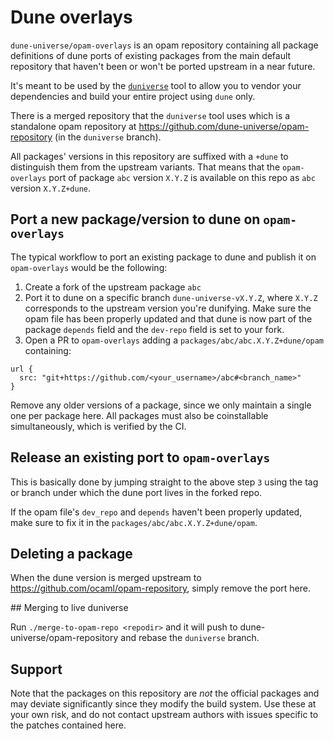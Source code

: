 # Dune overlays

`dune-universe/opam-overlays` is an opam repository containing all package
definitions of dune ports of existing packages from the main default repository
that haven't been or won't be ported upstream in a near future.

It's meant to be used by the [`duniverse`](https://github.com/ocamllabs/dune-universe)
tool to allow you to vendor your dependencies and build your entire project
using `dune` only.

There is a merged repository that the `duniverse` tool uses which is a
standalone opam repository at
<https://github.com/dune-universe/opam-repository> (in the `duniverse` branch).

All packages' versions in this repository are suffixed with a `+dune` to
distinguish them from the upstream variants. That means that the
`opam-overlays` port of package `abc` version `X.Y.Z` is available on this repo
as `abc` version `X.Y.Z+dune`.

## Port a new package/version to dune on `opam-overlays`

The typical workflow to port an existing package to dune and publish it on
`opam-overlays` would be the following:

1. Create a fork of the upstream package `abc`
2. Port it to dune on a specific branch `dune-universe-vX.Y.Z`, where `X.Y.Z` corresponds to the upstream
   version you're dunifying. Make sure the opam file has been properly updated and that dune is now part of the package
   `depends` field and the `dev-repo` field is set to your fork.
3. Open a PR to `opam-overlays` adding a `packages/abc/abc.X.Y.Z+dune/opam` containing:
```
url {
  src: "git+https://github.com/<your_username>/abc#<branch_name>"
}
```

Remove any older versions of a package, since we only maintain a single one per
package here.  All packages must also be coinstallable simultaneously, which is
verified by the CI.

## Release an existing port to `opam-overlays`

This is basically done by jumping straight to the above step `3` using the tag
or branch under which the dune port lives in the forked repo.

If the opam file's `dev_repo` and `depends` haven't been properly updated, make
sure to fix it in the `packages/abc/abc.X.Y.Z+dune/opam`.

## Deleting a package

When the dune version is merged upstream to
https://github.com/ocaml/opam-repository, simply remove the port here.

## Merging to live duniverse

Run `./merge-to-opam-repo <repodir>` and it will push to dune-universe/opam-repository
and rebase the `duniverse` branch.

## Support

Note that the packages on this repository are _not_ the official packages and
may deviate significantly since they modify the build system.  Use these at
your own risk, and do not contact upstream authors with issues specific to the
patches contained here.
